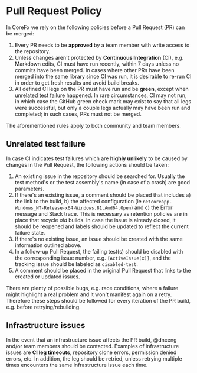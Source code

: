 # Pull Request Policy

In CoreFx we rely on the following policies before a Pull Request (PR) can be merged:

1. Every PR needs to be **approved** by a team member with write access to the repository.
2. Unless changes aren't protected by **Continuous Integration** (CI), e.g. Markdown edits, CI must have run recently, within 7 days unless no commits have been merged. In cases where other PRs have been merged into the same library since CI was run, it is desirable to re-run CI in order to get fresh results and avoid build breaks.
3. All defined CI legs on the PR must have run and be **green**, except when [unrelated test failure](#unrelated-test-failure) happened.  In rare circumstances, CI may not run, in which case the GitHub green check mark may exist to say that all legs were successful, but only a couple legs actually may have been run and completed; in such cases, PRs must not be merged.

The aforementioned rules apply to both community and team members.

## Unrelated test failure
In case CI indicates test failures which are **highly unlikely** to be caused by changes in the Pull Request, the following actions should be taken:
1. An existing issue in the repository should be searched for. Usually the test method's or the test assembly's name (in case of a crash) are good parameters.
2. If there's an existing issue, a comment should be placed that includes a) the link to the build, b) the affected configuration (ie `netcoreapp-Windows_NT-Release-x64-Windows.81.Amd64.Open`) and c) the Error message and Stack trace. This is necessary as retention policies are in place that recycle _old_ builds. In case the issue is already closed, it should be reopened and labels should be updated to reflect the current failure state. 
3. If there's no existing issue, an issue should be created with the same information outlined above.
4. In a follow-up Pull Request, the failing test(s) should be disabled with the corresponding issue number, e.g. `[ActiveIssue(x)]`, and the tracking issue should be labeled as `disabled-test`.
5. A comment should be placed in the original Pull Request that links to the created or updated issues.

There are plenty of possible bugs, e.g. race conditions, where a failure might highlight a real problem and it won't manifest again on a retry. Therefore these steps should be followed for every iteration of the PR build, e.g. before retrying/rebuilding.

## Infrastructure issues

In the event that an infrastructure issue affects the PR build, @dnceng and/or team members should be contacted. Examples of infrastructure issues are **CI leg timeouts**, repository clone errors, permission denied errors, etc. In addition, the leg should be retried, unless retrying multiple times encounters the same infrastructure issue each time.
